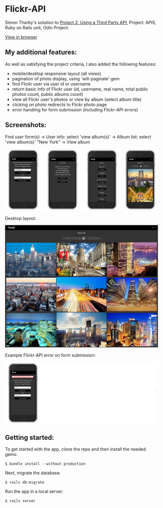 # Flickr-API

Simon Tharby's solution to [Project 2: Using a Third Party API](https://www.theodinproject.com/courses/ruby-on-rails/lessons/apis?ref=lnav), Project: APIS, Ruby on Rails unit, Odin Project.

[View in browser](https://findr-simontharby.herokuapp.com/)

## My additional features:

As well as satisfying the project criteria, I also added the following features:

  * mobile/desktop responsive layout (all views)
  * pagination of photo display, using 'will-paginate' gem
  * find Flickr user via user id or username
  * return basic info of Flickr user (id, username, real name, total public photos count, public albums count)
  * view all Flickr user's photos or view by album (select album title)
  * clicking on photo redirects to Flickr photo page
  * error handling for form submission (including Flickr-API errors)

## Screenshots:

Find user form(s) -> User info: select 'view album(s)' -> Album list: select 'view album(s)' "New York" -> View album

![findr-row.png](app/assets/images/findr-row.png)

Desktop layout:

![findr-desktop.jpg](app/assets/images/findr-desktop.jpg)

Example Flickr-API error on form submission:

![findr-error.png](app/assets/images/findr-error.png)

## Getting started:

To get started with the app, clone the repo and then install the needed gems:

```
$ bundle install --without production
```

Next, migrate the database:

```
$ rails db:migrate
```

Run the app in a local server:

```
$ rails server
```

